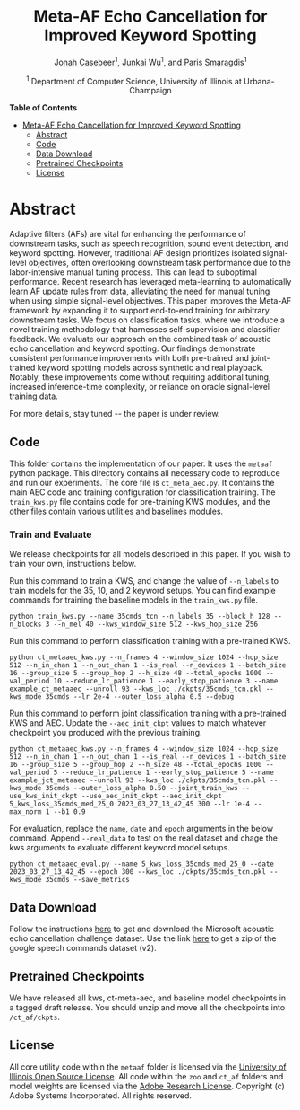 <div align="center">

# Meta-AF Echo Cancellation for Improved Keyword Spotting

[Jonah Casebeer](https://jmcasebeer.github.io)<sup>1</sup>, [Junkai Wu](https://www.linkedin.com/in/junkai-wu-19015b198/)<sup>1</sup>, and [Paris Smaragdis](https://paris.cs.illinois.edu/)<sup>1</sup>

<sup>1</sup> Department of Computer Science, University of Illinois at Urbana-Champaign<br>
</div>

 <!-- START doctoc generated TOC please keep comment here to allow auto update -->
 <!-- doctoc --maxlevel 2 README.md -->
<!-- DON'T EDIT THIS SECTION, INSTEAD RE-RUN doctoc TO UPDATE -->
**Table of Contents**

- [Meta-AF Echo Cancellation for Improved Keyword Spotting](#meta-af-echo-cancellation-for-improved-keyword-spotting)
  - [Abstract](#abstract)
  - [Code](#code)
  - [Data Download](#data-download)
  - [Pretrained Checkpoints](#pretrained-checkpoints)
  - [License](#license)

<!-- END doctoc generated TOC please keep comment here to allow auto update -->

# Abstract

Adaptive filters (AFs) are vital for enhancing the performance of downstream tasks, such as speech recognition, sound event detection, and keyword spotting. However, traditional AF design prioritizes isolated signal-level objectives, often overlooking downstream task performance due to the labor-intensive manual tuning process. This can lead to suboptimal performance. Recent research has leveraged meta-learning to automatically learn AF update rules from data, alleviating the need for manual tuning when using simple signal-level objectives. This paper improves the Meta-AF framework by expanding it to support end-to-end training for arbitrary downstream tasks. We focus on classification tasks, where we introduce a novel training methodology that harnesses self-supervision and classifier feedback. We evaluate our approach on the combined task of acoustic echo cancellation and keyword spotting. Our findings demonstrate consistent performance improvements with both pre-trained and joint-trained keyword spotting models across synthetic and real playback. Notably, these improvements come without requiring additional tuning, increased inference-time complexity, or reliance on oracle signal-level training data.

For more details, stay tuned -- the paper is under review.

## Code

This folder contains the implementation of our paper. It uses the `metaaf` python package. This directory contains all necessary code to reproduce and run our experiments. The core file is `ct_meta_aec.py`. It contains the main AEC code and training configuration for classification training. The `train_kws.py` file contains code for pre-training KWS modules, and the other files contain various utilities and baselines modules.

### Train and Evaluate

We release checkpoints for all models described in this paper. If you wish to train your own, instructions below.

Run this command to train a KWS, and change the value of `--n_labels` to train models for the 35, 10, and 2 keyword setups. You can find example commands for training the baseline models in the `train_kws.py` file.

```{bash}
python train_kws.py --name 35cmds_tcn --n_labels 35 --block_h 128 --n_blocks 3 --n_mel 40 --kws_window_size 512 --kws_hop_size 256
```

Run this command to perform classification training with a pre-trained KWS.

```{bash}
python ct_metaaec_kws.py --n_frames 4 --window_size 1024 --hop_size 512 --n_in_chan 1 --n_out_chan 1 --is_real --n_devices 1 --batch_size 16 --group_size 5 --group_hop 2 --h_size 48 --total_epochs 1000 --val_period 10 --reduce_lr_patience 1 --early_stop_patience 3 --name example_ct_metaaec --unroll 93 --kws_loc ./ckpts/35cmds_tcn.pkl --kws_mode 35cmds --lr 2e-4 --outer_loss_alpha 0.5 --debug
```

Run this command to perform joint classification training with a pre-trained KWS and AEC. Update the `--aec_init_ckpt` values to match whatever checkpoint you produced with the previous training.

```{bash}
python ct_metaaec_kws.py --n_frames 4 --window_size 1024 --hop_size 512 --n_in_chan 1 --n_out_chan 1 --is_real --n_devices 1 --batch_size 16 --group_size 5 --group_hop 2 --h_size 48 --total_epochs 1000 --val_period 5 --reduce_lr_patience 1 --early_stop_patience 5 --name example_jct_metaaec --unroll 93 --kws_loc ./ckpts/35cmds_tcn.pkl --kws_mode 35cmds --outer_loss_alpha 0.50 --joint_train_kws --use_kws_init_ckpt --use_aec_init_ckpt --aec_init_ckpt 5_kws_loss_35cmds_med_25_0 2023_03_27_13_42_45 300 --lr 1e-4 --max_norm 1 --b1 0.9
```

For evaluation, replace the `name`, `date` and `epoch` arguments in the below command. Append `--real_data` to test on the real dataset and chage the kws arguments to exaluate different keyword model setups.

```{bash}
python ct_metaaec_eval.py --name 5_kws_loss_35cmds_med_25_0 --date 2023_03_27_13_42_45 --epoch 300 --kws_loc ./ckpts/35cmds_tcn.pkl --kws_mode 35cmds --save_metrics
```

## Data Download

Follow the instructions [here](https://github.com/microsoft/AEC-Challenge) to get and download the Microsoft acoustic echo cancellation challenge dataset. Use the link [here](http://download.tensorflow.org/data/speech_commands_v0.02.tar.gz) to get a zip of the google speech commands dataset (v2).

## Pretrained Checkpoints

We have released all kws, ct-meta-aec, and baseline model checkpoints in a tagged draft release. You should unzip and move all the checkpoints into `/ct_af/ckpts`.

## License

All core utility code within the `metaaf` folder is licensed via the [University of Illinois Open Source License](../metaaf/LICENSE). All code within the `zoo` and `ct_af` folders and model weights are licensed via the [Adobe Research License](LICENSE). Copyright (c) Adobe Systems Incorporated. All rights reserved.
